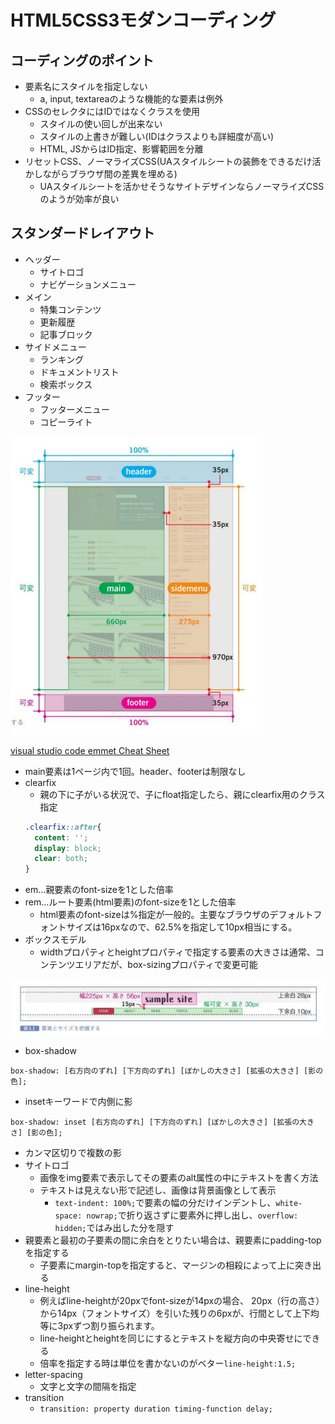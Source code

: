 # HTML5CSS3モダンコーディング

## コーディングのポイント
- 要素名にスタイルを指定しない
    - a, input, textareaのような機能的な要素は例外
- CSSのセレクタにはIDではなくクラスを使用
    - スタイルの使い回しが出来ない
    - スタイルの上書きが難しい(IDはクラスよりも詳細度が高い)
    - HTML, JSからはID指定、影響範囲を分離
- リセットCSS、ノーマライズCSS(UAスタイルシートの装飾をできるだけ活かしながらブラウザ間の差異を埋める)
    - UAスタイルシートを活かせそうなサイトデザインならノーマライズCSSのようが効率が良い

## スタンダードレイアウト
- ヘッダー
    - サイトロゴ
    - ナビゲーションメニュー
- メイン
    - 特集コンテンツ
    - 更新履歴
    - 記事ブロック
- サイドメニュー
    - ランキング
    - ドキュメントリスト
    - 検索ボックス
- フッター
    - フッターメニュー
    - コピーライト

![](standard-layout.png)

[visual studio code emmet Cheat Sheet](http://docs.emmet.io/cheat-sheet/ "Cheat Sheet")

- main要素は1ページ内で1回。header、footerは制限なし
- clearfix
  - 親の下に子がいる状況で、子にfloat指定したら、親にclearfix用のクラス指定
  ```css
  .clearfix::after{
    content: '';
    display: block;
    clear: both;
  }
  ```
- em...親要素のfont-sizeを1とした倍率
- rem...ルート要素(html要素)のfont-sizeを1とした倍率
  - html要素のfont-sizeは%指定が一般的。主要なブラウザのデフォルトフォントサイズは16pxなので、62.5%を指定して10px相当にする。
- ボックスモデル
  - widthプロパティとheightプロパティで指定する要素の大きさは通常、コンテンツエリアだが、box-sizingプロパティで変更可能

![](standard-header.png)

- box-shadow
```
box-shadow: [右方向のずれ] [下方向のずれ] [ぼかしの大きさ] [拡張の大きさ] [影の色];
```
  - insetキーワードで内側に影
  ```
  box-shadow: inset [右方向のずれ] [下方向のずれ] [ぼかしの大きさ] [拡張の大きさ] [影の色];
  ```
  - カンマ区切りで複数の影
- サイトロゴ
  - 画像をimg要素で表示してその要素のalt属性の中にテキストを書く方法
  - テキストは見えない形で記述し、画像は背景画像として表示
      - `text-indent: 100%;`で要素の幅の分だけインデントし、`white-space: nowrap;`で折り返さずに要素外に押し出し、`overflow: hidden;`ではみ出した分を隠す
- 親要素と最初の子要素の間に余白をとりたい場合は、親要素にpadding-topを指定する
  - 子要素にmargin-topを指定すると、マージンの相殺によって上に突き出る
- line-height
  - 例えばline-heightが20pxでfont-sizeが14pxの場合、 20px（行の高さ）から14px（フォントサイズ）を引いた残りの6pxが、行間として上下均等に3pxずつ割り振られます。 
  - line-heightとheightを同じにするとテキストを縦方向の中央寄せにできる
  - 倍率を指定する時は単位を書かないのがベター`line-height:1.5;`
- letter-spacing
  - 文字と文字の間隔を指定
- transition
  - `transition: property duration timing-function delay;`
